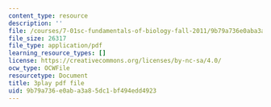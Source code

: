 ```yaml
---
content_type: resource
description: ''
file: /courses/7-01sc-fundamentals-of-biology-fall-2011/9b79a736e0aba3a85dc1bf494edd4923_qY0ixUWJx0g.pdf
file_size: 26317
file_type: application/pdf
learning_resource_types: []
license: https://creativecommons.org/licenses/by-nc-sa/4.0/
ocw_type: OCWFile
resourcetype: Document
title: 3play pdf file
uid: 9b79a736-e0ab-a3a8-5dc1-bf494edd4923
---
```

